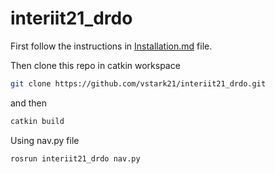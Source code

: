 ﻿# interiit21_drdo

First follow the instructions in [Installation.md](Installation.md) file.

Then clone this repo in catkin workspace

```sh
git clone https://github.com/vstark21/interiit21_drdo.git
```

and then

```sh
catkin build
```

Using nav.py file

```sh
rosrun interiit21_drdo nav.py
```

